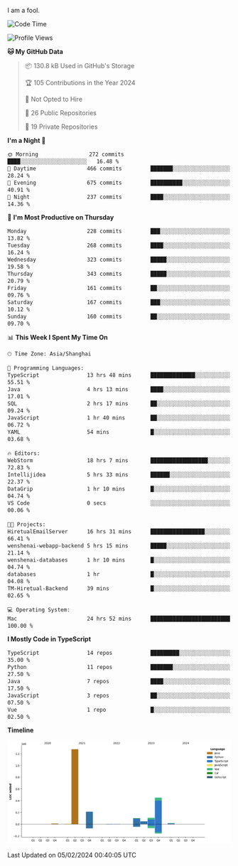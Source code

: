 I am a fool.

<!--START_SECTION:waka-->
![Code Time](http://img.shields.io/badge/Code%20Time-1%2C181%20hrs%2034%20mins-blue)

![Profile Views](http://img.shields.io/badge/Profile%20Views-0-blue)

**🐱 My GitHub Data** 

> 📦 130.8 kB Used in GitHub's Storage 
 > 
> 🏆 105 Contributions in the Year 2024
 > 
> 🚫 Not Opted to Hire
 > 
> 📜 26 Public Repositories 
 > 
> 🔑 19 Private Repositories 
 > 
**I'm a Night 🦉** 

```text
🌞 Morning                272 commits         ████░░░░░░░░░░░░░░░░░░░░░   16.48 % 
🌆 Daytime                466 commits         ███████░░░░░░░░░░░░░░░░░░   28.24 % 
🌃 Evening                675 commits         ██████████░░░░░░░░░░░░░░░   40.91 % 
🌙 Night                  237 commits         ████░░░░░░░░░░░░░░░░░░░░░   14.36 % 
```
📅 **I'm Most Productive on Thursday** 

```text
Monday                   228 commits         ███░░░░░░░░░░░░░░░░░░░░░░   13.82 % 
Tuesday                  268 commits         ████░░░░░░░░░░░░░░░░░░░░░   16.24 % 
Wednesday                323 commits         █████░░░░░░░░░░░░░░░░░░░░   19.58 % 
Thursday                 343 commits         █████░░░░░░░░░░░░░░░░░░░░   20.79 % 
Friday                   161 commits         ██░░░░░░░░░░░░░░░░░░░░░░░   09.76 % 
Saturday                 167 commits         ███░░░░░░░░░░░░░░░░░░░░░░   10.12 % 
Sunday                   160 commits         ██░░░░░░░░░░░░░░░░░░░░░░░   09.70 % 
```


📊 **This Week I Spent My Time On** 

```text
🕑︎ Time Zone: Asia/Shanghai

💬 Programming Languages: 
TypeScript               13 hrs 48 mins      ██████████████░░░░░░░░░░░   55.51 % 
Java                     4 hrs 13 mins       ████░░░░░░░░░░░░░░░░░░░░░   17.01 % 
SQL                      2 hrs 17 mins       ██░░░░░░░░░░░░░░░░░░░░░░░   09.24 % 
JavaScript               1 hr 40 mins        ██░░░░░░░░░░░░░░░░░░░░░░░   06.72 % 
YAML                     54 mins             █░░░░░░░░░░░░░░░░░░░░░░░░   03.68 % 

🔥 Editors: 
WebStorm                 18 hrs 7 mins       ██████████████████░░░░░░░   72.83 % 
Intellijidea             5 hrs 33 mins       ██████░░░░░░░░░░░░░░░░░░░   22.37 % 
DataGrip                 1 hr 10 mins        █░░░░░░░░░░░░░░░░░░░░░░░░   04.74 % 
VS Code                  0 secs              ░░░░░░░░░░░░░░░░░░░░░░░░░   00.06 % 

🐱‍💻 Projects: 
HiretualEmailServer      16 hrs 31 mins      █████████████████░░░░░░░░   66.41 % 
wenshenai-webapp-backend 5 hrs 15 mins       █████░░░░░░░░░░░░░░░░░░░░   21.14 % 
wenshenai-databases      1 hr 10 mins        █░░░░░░░░░░░░░░░░░░░░░░░░   04.74 % 
databases                1 hr                █░░░░░░░░░░░░░░░░░░░░░░░░   04.08 % 
TM-Hiretual-Backend      39 mins             █░░░░░░░░░░░░░░░░░░░░░░░░   02.65 % 

💻 Operating System: 
Mac                      24 hrs 52 mins      █████████████████████████   100.00 % 
```

**I Mostly Code in TypeScript** 

```text
TypeScript               14 repos            █████████░░░░░░░░░░░░░░░░   35.00 % 
Python                   11 repos            ███████░░░░░░░░░░░░░░░░░░   27.50 % 
Java                     7 repos             ████░░░░░░░░░░░░░░░░░░░░░   17.50 % 
JavaScript               3 repos             ██░░░░░░░░░░░░░░░░░░░░░░░   07.50 % 
Vue                      1 repo              █░░░░░░░░░░░░░░░░░░░░░░░░   02.50 % 
```



**Timeline**

![Lines of Code chart](https://raw.githubusercontent.com/VeejaLiu/VeejaLiu/master/assets/bar_graph.png)


 Last Updated on 05/02/2024 00:40:05 UTC
<!--END_SECTION:waka-->
